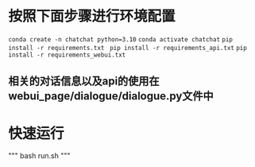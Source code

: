 
# 按照下面步骤进行环境配置

`conda create -n chatchat python=3.10`
`conda activate chatchat`
`pip install -r requirements.txt `
`pip install -r requirements_api.txt`
`pip install -r requirements_webui.txt`

## 相关的对话信息以及api的使用在webui_page/dialogue/dialogue.py文件中
# 快速运行
"""
bash run.sh
"""
